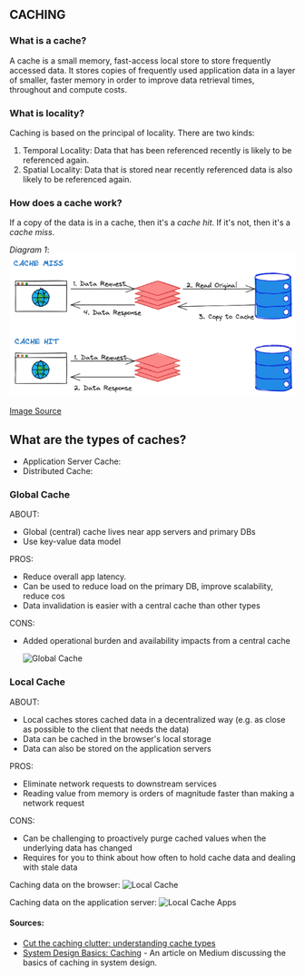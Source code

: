 ## CACHING

### What is a cache? 
A cache is a small memory, fast-access local store to store frequently accessed data. It stores copies of frequently used application data in a layer of smaller, faster memory in order to improve data retrieval times, throughout and compute costs.

### What is locality?
Caching is based on the principal of locality. There are two kinds: 
1. Temporal Locality: Data that has been referenced recently is likely to be referenced again. 
2. Spatial Locality: Data that is stored near recently referenced data is also likely to be referenced again.  

### How does a cache work? 
If a copy of the data is in a cache, then it's a *cache hit*. If it's not, then it's a *cache miss*.

_Diagram 1_:
![Cache Miss and Hit](../../img/cache_miss_hit.png)

[Image Source](https://medium.com/geekculture/system-design-basics-caching-46b1614915f8)


## What are the types of caches?
* Application Server Cache:
* Distributed Cache:

### Global Cache
ABOUT:
- Global (central) cache lives near app servers and primary DBs
- Use key-value data model

 PROS:
 - Reduce overall app latency. 
 - Can be used to reduce load on the primary DB, improve scalability, reduce cos
 - Data invalidation is easier with a central cache than other types

CONS:
- Added operational burden and availability impacts from a central cache 

  ![Global Cache](https://assets-global.website-files.com/628fadb065a50abf13a11485/631b41dbf8115f0d8195823d_Types%20of%20Caches%20whitepaper%20-%20Central%20Cache.jpeg)

### Local Cache
ABOUT: 
- Local caches stores cached data in a decentralized way (e.g. as close as possible to the client that needs the data)
- Data can be cached in the browser's local storage
- Data can also be stored on the application servers

PROS:
- Eliminate network requests to downstream services
- Reading value from memory is orders of magnitude faster than making a network request

CONS:
- Can be challenging to proactively purge cached values when the underlying data has changed
- Requires for you to think about how often to hold cache data and dealing with stale data


Caching data on the browser:
![Local Cache](https://assets-global.website-files.com/628fadb065a50abf13a11485/631b420197042d2eb5c0d0bd_Types%20of%20Caches%20whitepaper%20-%20Local%20Storage.jpeg)

Caching data on the application server:
![Local Cache Apps](https://assets-global.website-files.com/628fadb065a50abf13a11485/631b41f1a5c7ff01eaf6c2be_Types%20of%20Caches%20whitepaper%20-%20Local%20app%20cache.jpeg)

#### Sources:
- [Cut the caching clutter: understanding cache types](https://www.gomomento.com/blog/cut-the-caching-clutter-understanding-cache-types)
- [System Design Basics: Caching](https://medium.com/geekculture/system-design-basics-caching-46b1614915f8) - An article on Medium discussing the basics of caching in system design.
